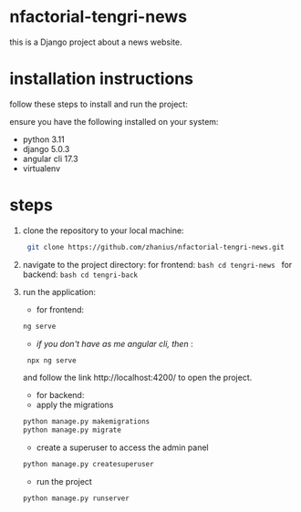 # nfactorial-tengri-news
this is a Django project about a news website.

# installation instructions
follow these steps to install and run the project:

ensure you have the following installed on your system:

- python 3.11 
- django 5.0.3
- angular cli 17.3
- virtualenv

# steps
1. clone the repository to your local machine:
   ```bash
    git clone https://github.com/zhanius/nfactorial-tengri-news.git
   ```

2. navigate to the project directory:
     for frontend:
       ```bash
       cd tengri-news
       ```
     for backend:
       ```bash
       cd tengri-back
       ```

3. run the application:
   - for frontend:
    ```bash
    ng serve
    ```
   - *if you don't have as me angular cli, then* :
   ```bash
    npx ng serve
   ```
    and follow the link http://localhost:4200/ to open the project.

   - for backend:
   - apply the migrations
   ```bash
   python manage.py makemigrations
   python manage.py migrate
   ```
   - create a superuser to access the admin panel
   ```bash
   python manage.py createsuperuser
   ```
   - run the project
   ```bash
   python manage.py runserver
   ```
  




   

